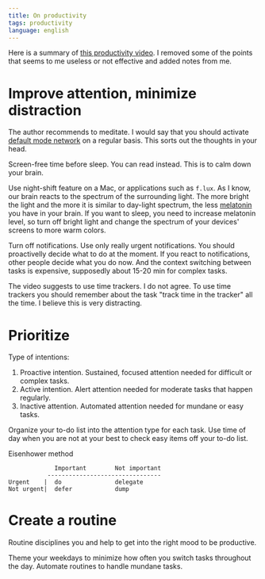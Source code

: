 ```yaml
---
title: On productivity
tags: productivity
language: english
---
```


Here is a summary of [this productivity video](https://www.skillshare.com/classes/Productivity-Today-Managing-Attention-in-the-Digital-Age/1016846630/classroom).
I removed some of the points that seems to me useless or not effective and added
notes from me.

# Improve attention, minimize distraction

The author recommends to meditate. I would say that you should activate [default
mode network](https://en.wikipedia.org/wiki/Default_mode_network) on a regular
basis. This sorts out the thoughts in your head.

Screen-free time before sleep. You can read instead. This is to calm down your
brain.

Use night-shift feature on a Mac, or applications such as `f.lux`. As I know,
 our brain reacts to the spectrum of the surrounding light. The more
bright the light and the more it is similar to day-light spectrum, the less
[melatonin](https://en.wikipedia.org/wiki/Melatonin) you have in your brain. If
you want to sleep, you need to increase melatonin level, so turn off bright
light and change the spectrum of your devices' screens to more warm colors.

Turn off notifications. Use only really urgent notifications. You should
proactivelly decide what to do at the moment. If you react to notifications,
other people decide what you do now. And the context switching
between tasks is expensive, supposedly about 15-20 min for complex tasks.

The video suggests to use time trackers. I do not agree. To use time trackers
you should remember about the task "track time in the tracker" all the time. I
believe this is very distracting.

# Prioritize

Type of intentions:

1. Proactive intention. Sustained, focused attention needed for difficult or
   complex tasks.
2. Active intention. Alert attention needed for moderate tasks that happen
   regularly.
3. Inactive attention. Automated attention needed for mundane or easy tasks.

Organize your to-do list into the attention type for each task.
Use time of day when you are not at your best to check easy items off
your to-do list.

Eisenhower method

```
             Important        Not important
           --------------------------------
Urgent    |  do               delegate
Not urgent|  defer            dump
```

# Create a routine

Routine disciplines you and help to get into the right mood to be productive.

Theme your weekdays to minimize how often you switch tasks throughout the day.
Automate routines to handle mundane tasks.

